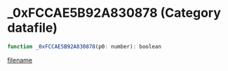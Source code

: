 # _0xFCCAE5B92A830878 (Category datafile)

```js
function _0xFCCAE5B92A830878(p0: number): boolean
```

[filename](_0xFCCAE5B92A830878_m.md ':include')